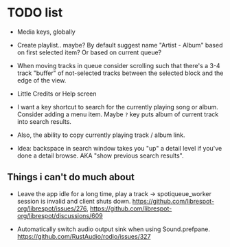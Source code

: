 # TODO list

* Media keys, globally

* Create playlist.. maybe? By default suggest name "Artist - Album"
  based on first selected item?  Or based on current queue?

* When moving tracks in queue consider scrolling such that there's a
  3-4 track "buffer" of not-selected tracks between the selected block
  and the edge of the view.

* Little Credits or Help screen

* I want a key shortcut to search for the currently playing song or
  album. Consider adding a menu item.  Maybe `?` key puts album of
  current track into search results.

* Also, the ability to copy currently playing track / album link.

* Idea: backspace in search window takes you "up" a detail level if
  you've done a detail browse. AKA "show previous search results".

## Things i can't do much about

* Leave the app idle for a long time, play a track ->
  spotiqueue_worker session is invalid and client shuts down.
  https://github.com/librespot-org/librespot/issues/276,
  https://github.com/librespot-org/librespot/discussions/609

* Automatically switch audio output sink when using Sound.prefpane.
  https://github.com/RustAudio/rodio/issues/327
